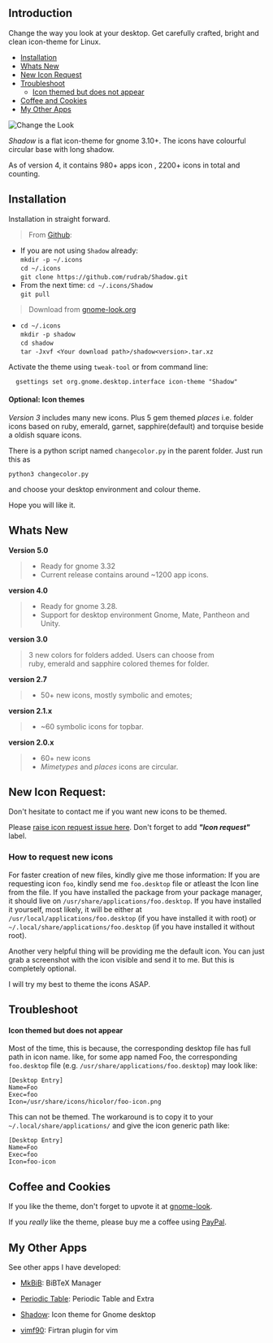 
## Introduction
Change the way you look at your desktop. Get carefully crafted, bright and clean icon-theme for
Linux.


- [Installation](#installation)
- [Whats New](#whats-new)
- [New Icon Request](#new-icon-request)
- [Troubleshoot](#troubleshoot)
  - [Icon themed but does not appear](#icon-themed-but-does-not-appear)
- [Coffee and Cookies](#coffee-and-cookies)
- [My Other Apps](#my-other-apps)


![Change the Look](http://rudrab.github.io/Shadow/burn-in.gif)


*Shadow* is a flat icon-theme for gnome 3.10+. The icons have colourful circular base with long shadow.

As of version 4, it contains 980+ apps icon , 2200+ icons in total and counting.

## Installation

Installation in straight forward.
> From [Github](https://github.com/rudrab/Shadow):
* If you are not using `Shadow` already:<br>
    `mkdir -p ~/.icons`<br>
    `cd ~/.icons`<br>
    `git clone https://github.com/rudrab/Shadow.git`
* From the next time:
    `cd ~/.icons/Shadow`<br>
    `git pull`


> Download from [gnome-look.org](https://www.gnome-look.org/content/show.php/Shadow?content=170398)
*  `cd ~/.icons`<br>
   `mkdir -p shadow`<br>
   `cd shadow`<br>
   `tar -Jxvf <Your download path>/shadow<version>.tar.xz`

Activate the theme using `tweak-tool` or from command line:
      
      gsettings set org.gnome.desktop.interface icon-theme "Shadow"


#### Optional: Icon themes

*Version 3* includes many new icons. Plus 5 gem themed *places* i.e. folder icons based on ruby,
emerald, garnet, sapphire(default) and torquise beside a oldish square icons. 

There is a python script named `changecolor.py` in the parent folder. Just run this as

    python3 changecolor.py

and choose your desktop environment and colour theme.

Hope you will like it.

## Whats New
**Version 5.0**
  > * Ready for gnome 3.32
  > * Current release contains around ~1200 app icons. 

**version 4.0**
  > * Ready for gnome 3.28.
  > * Support for desktop environment Gnome, Mate, Pantheon and Unity.
  
**version 3.0**
  > 3 new colors for folders added. Users can choose from<br/> 
  > ruby, emerald and sapphire colored themes for folder.

**version 2.7**
  > * 50+ new icons, mostly symbolic and emotes;

**version 2.1.x**
  > * ~60 symbolic icons for topbar.

**version 2.0.x**
  > * 60+ new icons
  > * _Mimetypes_ and _places_ icons are circular. 

## New Icon Request:
Don't hesitate to contact me if you want new icons to be themed.

Please [raise icon request issue here](https://github.com/rudrab/Shadow/issues). 
Don't forget to add  ***"Icon request"*** label. 

### How to request new icons

For faster creation of new files, kindly give me those information:
If you are requesting icon `foo`, kindly send me `foo.desktop` file or atleast the Icon line from
the file. If you have installed the package from your package manager, it should live on
`/usr/share/applications/foo.desktop`. If you have installed it yourself, most likely, it will be
either at `/usr/local/applications/foo.desktop` (if you have installed it with root) or 
`~/.local/share/applications/foo.desktop` (if you have installed it without root). 

Another very helpful thing will be providing me the default icon. You can just grab a screenshot
with the icon visible and send it to me. But this is completely optional.

I will try my best to theme the icons ASAP.

## Troubleshoot
#### Icon themed but does not appear
 Most of the time, this is because, the corresponding desktop file has full path in icon name.
 like, for some app named Foo, the corresponding `foo.desktop` file (e.g.
 `/usr/share/applications/foo.desktop`) may look like:
 ```
[Desktop Entry]
Name=Foo
Exec=foo
Icon=/usr/share/icons/hicolor/foo-icon.png
 ```

This can not be themed. The workaround is to copy it to your `~/.local/share/applications/`
and give the icon generic path like:
```
[Desktop Entry]
Name=Foo
Exec=foo
Icon=foo-icon
 ```

## Coffee and Cookies
If you like the theme, don't forget to upvote it at [gnome-look](https://www.gnome-look.org/content/show.php/Shadow?content=170398).

If you _really_ like the theme, please buy me a coffee using [PayPal](https://www.paypal.me/banerjeerudra). 

## My Other Apps

See other apps I have developed:

- [MkBiB](http://rudrab.github.io/MkBiB/): BiBTeX Manager

- [Periodic Table](http://rudrab.github.io/PeriodicTable/): Periodic Table and Extra

- [Shadow](http://rudrab.github.io/Shadow/): Icon theme for Gnome desktop

- [vimf90](http://rudrab.github.io/vimf90/): Firtran plugin for vim
